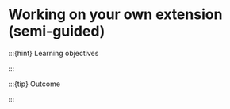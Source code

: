 # Working on your own extension (semi-guided)

:::{hint} Learning objectives

:::

:::{tip} Outcome

:::

